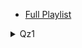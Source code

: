 - [Full Playlist](https://www.youtube.com/watch?v=f6Z42OdQ0fM&list=PL3EacnGbuhXEhkdktf9p_0vmFsfnEVW7J)

<details>
<summary>Qz1</summary>

- [Live Recs](https://www.youtube.com/@maths-2/search?query=quiz%201)

<summary>Qz2</summary>

- [Live Recs](https://www.youtube.com/@maths-2/search?query=Quiz%202)

<summary>ET</summary>

- [Live Recs](https://www.youtube.com/@maths-2/search?query=End%20Term)
- [Question Bank](https://drive.google.com/drive/folders/16vvboLqwnOxT0vHpSZlGWRG-owv8qjim)
</details>
